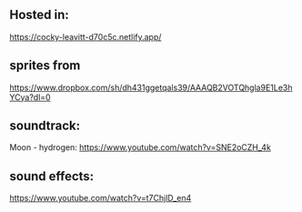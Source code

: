 ## Hosted in: 
https://cocky-leavitt-d70c5c.netlify.app/

## sprites from 
https://www.dropbox.com/sh/dh431ggetqals39/AAAQB2VOTQhgla9E1Le3hYCya?dl=0

## soundtrack:
Moon - hydrogen: https://www.youtube.com/watch?v=SNE2oCZH_4k

## sound effects:
https://www.youtube.com/watch?v=t7ChjlD_en4